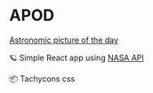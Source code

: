 # APOD

[Astronomic picture of the day](http://apod.nasa.gov/apod/astropix.html)


🪐 Simple React app using  [NASA API](https://api.nasa.gov/#apod) 


📦️ Tachycons css
